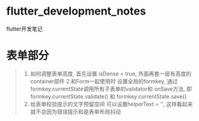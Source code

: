 # flutter_development_notes
flutter开发笔记
# 表单部分
>1. 如何调整表单高度,  首先设置 isDense = true, 外面再套一层有高度的container部件
>2.和Form一起使用时  设置全局的formkey, 通过formkey.currentState调用所有子表单的validator和 onSave方法,  即formkey.currentState.validate() 和 formkey.currentState.save()
>3. 给表单校验提示的文字预留空间 可以设置helperText = '', 这样看起来就不会因为错误提示和是表单布局抖动
